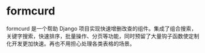 # formcurd
formcurd 是一个帮助 Django 项目实现快速增删改查的组件。集成了组合搜索，关键字搜索，快速排序，批量操作、分页等功能，同时预留了大量钩子函数使定制化开发更加快速。再也不用担心处理各类表格的场景。
